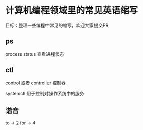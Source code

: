 # 计算机编程领域里的常见英语缩写
目标：整理一些编程中常见的缩写，欢迎大家提交PR

## ps

process status 查看进程状态

## ctl

control 或者 controller 控制器

systemctl 用于控制对操作系统中的服务

## 谐音

to → 2 
for → 4
